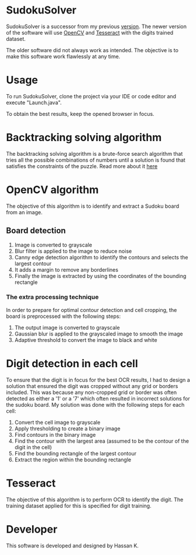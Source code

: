 # SudokuSolver

SudokuSolver is a successor from my previous [version](https://github.com/Stonebank/SudukoSolver-Old).
The newer version of the software will use [OpenCV](https://opencv.org/) and [Tesseract](https://en.wikipedia.org/wiki/Tesseract) with the digits trained dataset. 

The older software did not always work as intended. The objective is to make this software work flawlessly at any time. 

# Usage

To run SudokuSolver, clone the project via your IDE or code editor and execute "Launch.java".

To obtain the best results, keep the opened browser in focus.

# Backtracking solving algorithm 

The backtracking solving algorithm is a brute-force search algorithm that tries all the possible combinations of numbers until a solution is found that satisfies the constraints of the puzzle.
Read more about it [here](https://www.geeksforgeeks.org/backtracking-algorithms/)

# OpenCV algorithm 

The objective of this algorithm is to identify and extract a Sudoku board from an image. 

## Board detection 
1. Image is converted to grayscale 
2. Blur filter is applied to the image to reduce noise
3. Canny edge detection algorithm to identify the contours and selects the largest contour
4. It adds a margin to remove any borderlines 
5. Finally the image is extracted by using the coordinates of the bounding rectangle

### The extra processing technique
In order to prepare for optimal contour detection and cell cropping, the board is preprocessed with the following steps:

1. The output image is converted to grayscale
2. Gaussian blur is applied to the grayscaled image to smooth the image
3. Adaptive threshold to convert the image to black and white

# Digit detection in each cell

To ensure that the digit is in focus for the best OCR results, I had to design a solution that ensured the digit was cropped without any grid or borders included. This was because any non-cropped grid or border was often detected as either a '1' or a '7' which often resulted in incorrect solutions for the sudoku board. My solution was done with the following steps for each cell:

1. Convert the cell image to grayscale
2. Apply thresholding to create a binary image
3. Find contours in the binary image
4. Find the contour with the largest area (assumed to be the contour of the digit in the cell)
5. Find the bounding rectangle of the largest contour
6. Extract the region within the bounding rectangle

# Tesseract 

The objective of this algorithm is to perform OCR to identify the digit. The training dataset applied for this is specified for digit training.

# Developer

This software is developed and designed by Hassan K.

